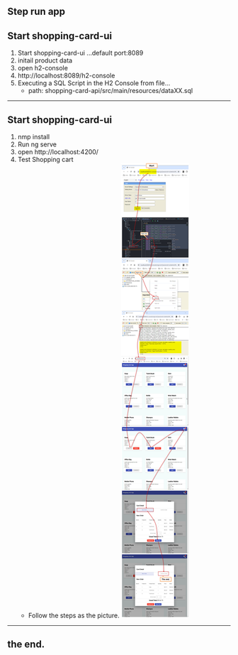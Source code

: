 
Step run app
---
Start shopping-card-ui
---
1. Start shopping-card-ui ...default port:8089
2. initail product data
3. open h2-console
4. http://localhost:8089/h2-console
5. Executing a SQL Script in the H2 Console from file... 
   - path: shopping-card-api/src/main/resources/dataXX.sql
---
Start shopping-card-ui
---
1. nmp install
2. Run ng serve
3. open http://localhost:4200/
4. Test Shopping cart
   - Follow the steps as the picture.
![Run App](https://github.com/nuchit2019/simple-shopping-cart-spring-boot3x-angular16.x/raw/main/step-run-app.jpg)

---
the end.
---
